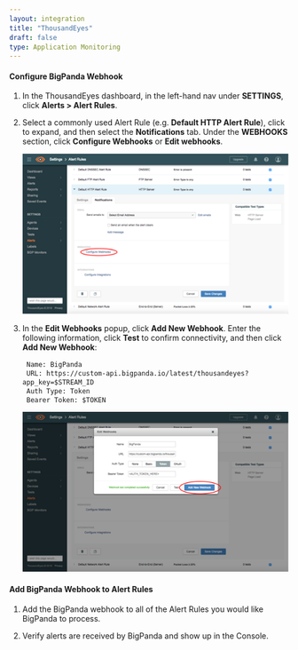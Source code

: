 ```yaml
---
layout: integration
title: "ThousandEyes"
draft: false
type: Application Monitoring
---
```


#### Configure BigPanda Webhook

1. In the ThousandEyes dashboard, in the left-hand nav under **SETTINGS**, click **Alerts > Alert Rules**.

2. Select a commonly used Alert Rule (e.g. **Default HTTP Alert Rule**), click to expand, and then select the **Notifications** tab.  Under the **WEBHOOKS** section, click **Configure Webhooks** or **Edit webhooks**.

    ![Sample Alert Rule Screenshot](/media/image1.png)

3. In the **Edit Webhooks** popup, click **Add New Webhook**.  Enter the following information, click **Test** to confirm connectivity, and then click **Add New Webhook**:

        Name: BigPanda
        URL: https://custom-api.bigpanda.io/latest/thousandeyes?app_key=$STREAM_ID
        Auth Type: Token
        Bearer Token: $TOKEN

    ![Sample Webhook Screenshot](/media/image2.png)
<!-- section-separator -->

#### Add BigPanda Webhook to Alert Rules

1. Add the BigPanda webhook to all of the Alert Rules you would like BigPanda to process.

2. Verify alerts are received by BigPanda and show up in the Console.
